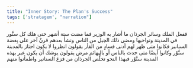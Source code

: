 ```yaml
---
title: "Inner Story: The Plan's Success"
tags: ['stratagem', "narration"]
---
```


 ففعل الملك وسائر الجرذان ما أشار به الوزير فما مضت ستة أشهر حتى هلك كل سنَّور في المدينة ونواحيها ومضى ذلك الجيل من الناس ونشأ بعدهم قرنٌ آخر على بِغضة السنانير فكانوا متى ظهر لهم أدنى فسادٍ من الفأر يقولون انظروا لا يكون اجتاز بالمدينة سنَّوْر وكانوا أيضًا متى حدث بالناس أو بالبهائم مرض يقولون يوشك أن يكون عبر بهذه المدينة سنَّوْر فبهذا النحو تخلَّص الجرذان من فزع السنانير واطمأنوا منهم
